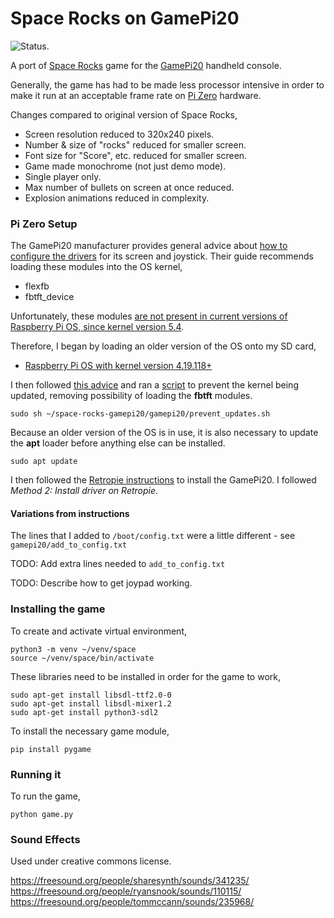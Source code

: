 # Space Rocks on GamePi20
![Status.](https://img.shields.io/badge/status-in%20development-orange)

A port of [Space Rocks](https://github.com/johntelforduk/space-rocks-gamepi20) game for the [GamePi20](https://smile.amazon.co.uk/s?k=gamepi20) handheld console.

Generally, the game has had to be made less processor intensive in order to make it run at an acceptable frame rate on [Pi Zero](https://www.raspberrypi.org/products/raspberry-pi-zero/) hardware.

Changes compared to original version of Space Rocks,
* Screen resolution reduced to 320x240 pixels.
* Number & size of "rocks" reduced for smaller screen.
* Font size for "Score", etc. reduced for smaller screen.
* Game made monochrome (not just demo mode).
* Single player only.
* Max number of bullets on screen at once reduced.
* Explosion animations reduced in complexity.

### Pi Zero Setup
The GamePi20 manufacturer provides general advice about [how to configure the drivers](https://www.waveshare.com/wiki/GamePi20) for its screen and joystick. Their guide recommends loading these modules into the OS kernel,
* flexfb
* fbtft_device

Unfortunately, these modules [are not present in current versions of Raspberry Pi OS, since kernel version 5.4](https://github.com/notro/fbtft/wiki#fbtft_device-and-flexfb-are-gone-in-54).

Therefore, I began by loading an older version of the OS onto my SD card,

* [Raspberry Pi OS with kernel version 4.19.118+](https://downloads.raspberrypi.org/raspbian/images/raspbian-2020-02-14/)

I then followed [this advice](https://www.raspberrypi.org/forums/viewtopic.php?t=281519) and ran a [script](https://github.com/johntelforduk/space-rocks-gamepi20/blob/main/gamepi20/prevent_updates.sh) to prevent the kernel being updated, removing possibility of loading the **fbtft** modules. 
```commandline
sudo sh ~/space-rocks-gamepi20/gamepi20/prevent_updates.sh
```

Because an older version of the OS is in use, it is also necessary to update the **apt** loader before anything else can be installed.

```
sudo apt update
```

I then followed the [Retropie instructions](https://www.waveshare.com/wiki/GamePi20) to install the GamePi20. I followed *Method 2: Install driver on Retropie*.

#### Variations from instructions

The lines that I added to `/boot/config.txt` were a little different - see `gamepi20/add_to_config.txt`

TODO: Add extra lines needed to `add_to_config.txt`

TODO: Describe how to get joypad working.

### Installing the game
To create and activate virtual environment,
```
python3 -m venv ~/venv/space
source ~/venv/space/bin/activate
```
These libraries need to be installed in order for the game to work,
```
sudo apt-get install libsdl-ttf2.0-0
sudo apt-get install libsdl-mixer1.2
sudo apt-get install python3-sdl2
```

To install the necessary game module,
```
pip install pygame
```
### Running it
To run the game,

`python game.py`

### Sound Effects
Used under creative commons license.

https://freesound.org/people/sharesynth/sounds/341235/  
https://freesound.org/people/ryansnook/sounds/110115/  
https://freesound.org/people/tommccann/sounds/235968/